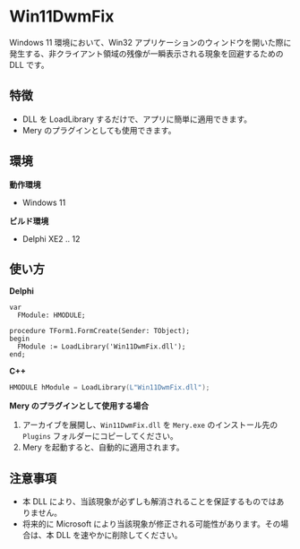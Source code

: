 # Win11DwmFix

Windows 11 環境において、Win32 アプリケーションのウィンドウを開いた際に発生する、非クライアント領域の残像が一瞬表示される現象を回避するための DLL です。

## 特徴

- DLL を LoadLibrary するだけで、アプリに簡単に適用できます。
- Mery のプラグインとしても使用できます。

## 環境

**動作環境**
- Windows 11

**ビルド環境**
- Delphi XE2 .. 12

## 使い方

**Delphi**
```delphi
var
  FModule: HMODULE;

procedure TForm1.FormCreate(Sender: TObject);
begin
  FModule := LoadLibrary('Win11DwmFix.dll');
end;
```

**C++**
```cpp
HMODULE hModule = LoadLibrary(L"Win11DwmFix.dll");
```

**Mery のプラグインとして使用する場合**
1. アーカイブを展開し、`Win11DwmFix.dll` を `Mery.exe` のインストール先の `Plugins` フォルダーにコピーしてください。
2. Mery を起動すると、自動的に適用されます。

## 注意事項

- 本 DLL により、当該現象が必ずしも解消されることを保証するものではありません。
- 将来的に Microsoft により当該現象が修正される可能性があります。その場合は、本 DLL を速やかに削除してください。